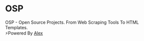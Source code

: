 # OSP
OSP - Open Source Projects. From Web Scraping Tools To HTML Templates.<br>
⚡Powered By <a href="https://www.instagram.com/aleex.it">Alex</a>
